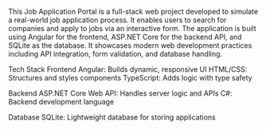 This Job Application Portal is a full-stack web project developed to simulate a real-world job application process.
It enables users to search for companies and apply to jobs via an interactive form.
The application is built using Angular for the frontend, ASP.NET Core for the backend API, and SQLite as the database.
It showcases modern web development practices including API integration, form validation, and database handling.

Tech Stack 
Frontend
Angular: Builds dynamic, responsive UI
HTML/CSS: Structures and styles components
TypeScript: Adds logic with type safety

Backend
ASP.NET Core Web API: Handles server logic and APIs
C#: Backend development language

Database
SQLite: Lightweight database for storing applications

